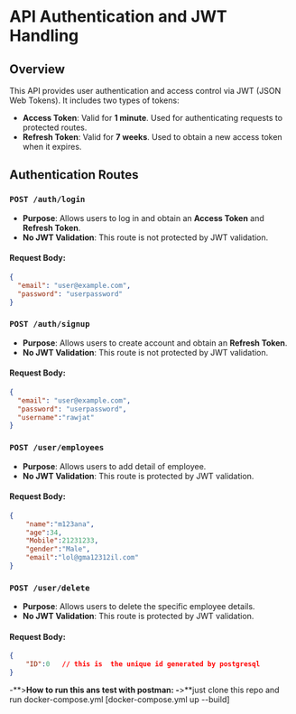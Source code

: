 # API Authentication and JWT Handling

## Overview
This API provides user authentication and access control via JWT (JSON Web Tokens). It includes two types of tokens:

- **Access Token**: Valid for **1 minute**. Used for authenticating requests to protected routes.
- **Refresh Token**: Valid for **7 weeks**. Used to obtain a new access token when it expires.

## Authentication Routes

### `POST /auth/login`
- **Purpose**: Allows users to log in and obtain an **Access Token** and **Refresh Token**.
- **No JWT Validation**: This route is not protected by JWT validation.
  
#### Request Body:
```json
{
  "email": "user@example.com",
  "password": "userpassword"
}
```

### `POST /auth/signup`
- **Purpose**: Allows users to create account and obtain an  **Refresh Token**.
- **No JWT Validation**: This route is not protected by JWT validation.
  
#### Request Body:
```json
{
  "email": "user@example.com",
  "password": "userpassword",
  "username":"rawjat"
}
```

### `POST /user/employees`
- **Purpose**: Allows users to add detail of employee.
- **No JWT Validation**: This route is protected by JWT validation.
  
#### Request Body:
```json
{ 
    "name":"m123ana",
    "age":34,
    "Mobile":21231233,
    "gender":"Male",
    "email":"lol@gma12312il.com"
}
```


### `POST /user/delete`
- **Purpose**: Allows users to delete the specific employee details.
- **No JWT Validation**: This route is protected by JWT validation.
  
#### Request Body:
```json
{ 
    "ID":0   // this is  the unique id generated by postgresql 
}
```

-**>**How to run this ans test with postman:
-**>**just clone this repo and run docker-compose.yml [docker-compose.yml up --build]


